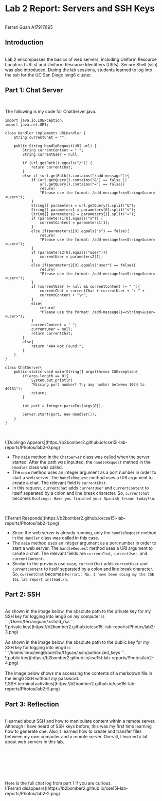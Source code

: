 # Lab 2 Report: Servers and SSH Keys

<br />
Ferrari Guan A17917695
<br />

## Introduction
<br />
Lab 2 encompasses the basics of web servers, including Uniform Resource Locators (URLs) and Uniform Resource Identifiers (URIs). Secure Shell (ssh) was also introduced. During the lab sessions, students learned to log into the ssh for the UC San Diego ieng6 cluster. 
<br />

## Part 1: Chat Server
<br />

The following is my code for ChatServer.java. 
<br />
```
import java.io.IOException;
import java.net.URI;

class Handler implements URLHandler {
    String currentChat = "";

    public String handleRequest(URI url) {
        String currentContent = " ";
        String currentUser = null;

        if (url.getPath().equals("/")) {
            return currentChat;
        } 
        else if (url.getPath().contains("/add-message")){
            if (url.getQuery().contains("&") == false ||
                url.getQuery().contains("=") == false){
                return(
                "Please use the format: /add-message?s=<String>&user=<user>");
            }
            String[] parameters = url.getQuery().split("&");
            String[] parameters1 = parameters[0].split("=");
            String[] parameters2 = parameters[1].split("=");
            if (parameters1[0].equals("s")) {
                currentContent = parameters1[1];
            }
            else if(parameters1[0].equals("s") == false){
                return(
                "Please use the format: /add-message?s=<String>&user=<user>");
            }
            if (parameters2[0].equals("user")){
                currentUser = parameters2[1];
            }
            else if(parameters2[0].equals("user") == false){
                return(
                "Please use the format: /add-message?s=<String>&user=<user>");
            }
            if (currentUser != null && currentContent != " "){
                currentChat = currentChat + currentUser + ": " +
                currentContent + "\n";
            }
            else{
                return(
                "Please use the format: /add-message?s=<String>&user=<user>");
            }
            currentContent = " ";
            currentUser = null;
            return currentChat;
        }
        else{
            return "404 Not Found!";
        }
    }
}

class ChatServer{
    public static void main(String[] args)throws IOException{
        if(args.length == 0){
            System.out.println(
            "Missing port number! Try any number between 1024 to 49151");
            return;
        }

        int port = Integer.parseInt(args[0]);

        Server.start(port, new Handler());
    }
}
```

<br />
<br />
![Duolingo Appears](https://b2bomber2.github.io/cse15l-lab-reports/Photos/lab2-0.png)
<br />

* The ```main``` method in the ```ChatServer``` class was called when the server started. After the path was inputted, the ```handleRequest``` method in the ```Handler``` class was called. 
* The ```main``` method uses an integer argument as a port number in order to start a web server. The ```handleRequest``` method uses a URI argument to create a chat. The relevant field is ```currentChat```. 
* In this request, ```currentChat``` adds ```currentUser``` and ```currentContent``` to itself separated by a colon and line break character. So, ```currentChat``` becomes ```Duolingo: Have you finished your Spanish lesson today?\n```. 

<br />
<br />
![Ferrari Responds](https://b2bomber2.github.io/cse15l-lab-reports/Photos/lab2-1.png)
<br />

* Since the web server is already running, only the ```handleRequest``` method in the ```Handler``` class was called in this case. 
* The ```main``` method uses an integer argument as a port number in order to start a web server. The ```handleRequest``` method uses a URI argument to create a chat. The relevant fields are ```currentChat```, ```currentUser```, and ```currentContent```. 
* Similar to the previous use case, ```currentChat``` adds ```currentUser``` and ```currentContent``` to itself separated by a colon and line break character. So, ```currentChat``` becomes ```Ferrari: No, I have been doing my the CSE 15L lab report instead.\n```.  

## Part 2: SSH
<br />
As shown in the image below, the absolute path to the private key for my SSH key for logging into ieng6 on my computer is ```/Users/ferrariguan/.ssh/id_rsa```. 
<br />
![private key](https://b2bomber2.github.io/cse15l-lab-reports/Photos/lab2-3.png)
<br />

<br />
As shown in the image below, the absolute path to the public key for my SSH key for logging into ieng6 is ```/home/linux/ieng6/oce/5o/f1guan/.ssh/authorized_keys```.
<br />
![public key](https://b2bomber2.github.io/cse15l-lab-reports/Photos/lab2-4.png)
<br />

<br />
The image below shows me accessing the contents of a markdown file in the ieng6 SSH without my password. 
<br />
![SSH terminal activities](https://b2bomber2.github.io/cse15l-lab-reports/Photos/lab2-5.png)
<br />

## Part 3: Reflection
<br /> 
I learned about SSH and how to manipulate content within a remote server. Although I have heard of SSH keys before, this was my first time learning how to generate one. Also, I learned how to create and transfer files between my own computer and a remote server. Overall, I learned a lot about web servers in this lab. 
<br />
<br />
<br />
<br />
<br />
<br />
<br />
<br />
Here is the full chat log from part 1 if you are curious. 
<br />
![Ferrari disappears](https://b2bomber2.github.io/cse15l-lab-reports/Photos/lab2-2.png)
